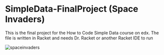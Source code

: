 # SimpleData-FinalProject (Space Invaders)
This is the final project for the How to Code Simple Data course on edx.
The file is written in Racket and needs Dr. Racket or another Racket IDE to run

![spaceinvaders](https://user-images.githubusercontent.com/111573910/233703043-2b29f169-5e35-4616-b53a-40d7896afc7b.gif)
